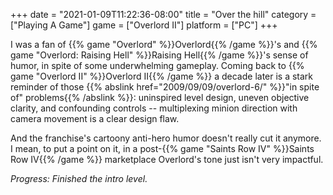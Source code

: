 +++
date = "2021-01-09T11:22:36-08:00"
title = "Over the hill"
category = ["Playing A Game"]
game = ["Overlord II"]
platform = ["PC"]
+++

I was a fan of {{% game "Overlord" %}}Overlord{{% /game %}}'s and {{% game "Overlord: Raising Hell" %}}Raising Hell{{% /game %}}'s sense of humor, in spite of some underwhelming gameplay.  Coming back to {{% game "Overlord II" %}}Overlord II{{% /game %}} a decade later is a stark reminder of those {{% abslink href="2009/09/09/overlord-6/" %}}"in spite of" problems{{% /abslink %}}: uninspired level design, uneven objective clarity, and confounding controls -- multiplexing minion direction with camera movement is a clear design flaw.

And the franchise's cartoony anti-hero humor doesn't really cut it anymore.  I mean, to put a point on it, in a post-{{% game "Saints Row IV" %}}Saints Row IV{{% /game %}} marketplace Overlord's tone just isn't very impactful.

<i>Progress: Finished the intro level.</i>

